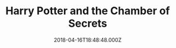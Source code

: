 ---
title: "Harry Potter and the Chamber of Secrets"
year: 2002
date: 2018-04-16T18:48:48.000Z
permalink: /almanac/movies/2018-04-16-harry-potter-and-the-chamber-of-secrets/index.html
rating: 3
---
